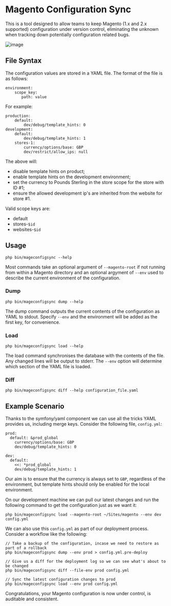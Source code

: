 # Magento Configuration Sync

This is a tool designed to allow teams to keep Magento (1.x and 2.x supported) configuration under version control, eliminating the unknown when tracking down potentially configuration related bugs.

![image](http://up.nicksays.co.uk/image/3J3n461U1E35/Screen%20Shot%202013-09-11%20at%2018.47.10.png)

## File Syntax

The configuration values are stored in a YAML file.  The format of the file is as follows:

    environment:
        scope_key:
           path: value

For example:

    production:
        default:
            dev/debug/template_hints: 0
    development:
        default:
            dev/debug/template_hints: 1
        stores-1:
            currency/options/base: GBP
            dev/restrict/allow_ips: null

The above will:

* disable template hints on product;
* enable template hints on the development environment;
* set the currency to Pounds Sterling in the store scope for the store with ID #1;
* ensure the allowed development ip's are inherited from the website for store #1.

Valid scope keys are:

* default
* stores-`$id`
* websites-`$id`

## Usage

    php bin/mageconfigsync --help
    
 Most commands take an optional argument of `--magento-root` if not running from within a Magento directory and an optional argyment of `--env` used to describe the current environment of the configuration.

### Dump

    php bin/mageconfigsync dump --help

The dump command outputs the current contents of the configuration as YAML to stdout.  Specify `--env` and the environment will be added as the first key, for convenience.

### Load

    php bin/mageconfigsync load --help

The load command synchronises the database with the contents of the file.  Any changed lines will be output to stderr.  The `--env` option will determine which section of the YAML file is loaded.

### Diff

    php bin/mageconfigsync diff --help configuration_file.yaml

## Example Scenario

Thanks to the symfony/yaml component we can use all the tricks YAML provides us, including merge keys.  Consider the following file, `config.yml`:

    prod:
      default: &prod_global
        currency/options/base: GBP
        dev/debug/template_hints: 0

    dev:
      default:
        <<: *prod_global
        dev/debug/template_hints: 1

Our aim is to ensure that the currency is always set to `GBP`, regardless of the environment, but template hints should only be enabled for the local environment.

On our development machine we can pull our latest changes and run the following command to get the configuration just as we want it:

    php bin/mageconfigsync load --magento-root ~/Sites/magento --env dev config.yml
    
We can also use this `config.yml` as part of our deployment process.  Consider a workflow like the following:

    // Take a backup of the configuration, incase we need to restore as part of a rollback
    php bin/mageconfigsync dump --env prod > config.yml.pre-deploy
    
    // Give us a diff for the deployment log so we can see what's about to be changed
    php bin/mageconfigsync diff --file-env prod config.yml
    
    // Sync the latest configuration changes to prod
    php bin/mageconfigsync load --env prod config.yml
    
Congratulations, your Magento configuration is now under control, is auditable and consistent.
